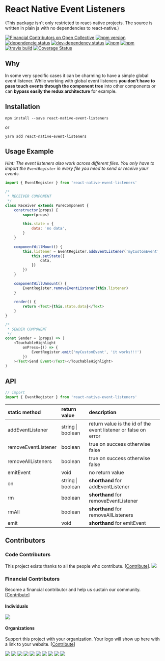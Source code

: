 # React Native Event Listeners

(This package isn't only restricted to react-native projects. The source is written in plain js with no dependencies to react-native.)

[![Financial Contributors on Open Collective](https://opencollective.com/react-native-event-listeners/all/badge.svg?label=financial+contributors)](https://opencollective.com/react-native-event-listeners) [![npm version](https://badge.fury.io/js/react-native-event-listeners.svg)](https://badge.fury.io/js/react-native-event-listeners)
[![dependencie status](https://david-dm.org/tobiasMeinhardt/react-native-event-listeners.svg)](https://david-dm.org/tobiasMeinhardt/react-native-event-listeners)
[![dev-dependency status](https://david-dm.org/tobiasMeinhardt/react-native-event-listeners/dev-status.svg)](https://david-dm.org/tobiasMeinhardt/react-native-event-listeners?type=dev)
[![npm](https://img.shields.io/npm/dm/react-native-event-listeners.svg)](https://www.npmjs.com/package/react-native-event-listeners)
[![npm](https://img.shields.io/npm/dt/react-native-event-listeners.svg)](https://www.npmjs.com/package/react-native-event-listeners)
[![travis build](https://travis-ci.org/meinto/react-native-event-listeners.svg?branch=master)](https://travis-ci.org/meinto/react-native-event-listeners)
[![Coverage Status](https://coveralls.io/repos/github/meinto/react-native-event-listeners/badge.svg?branch=master)](https://coveralls.io/github/meinto/react-native-event-listeners?branch=master)

## Why

In some very specific cases it can be charming to have a simple global event listener. While working with global event listeners **you don't have to pass touch events through the component tree** into other components or can **bypass easily the redux architecture** for example.

## Installation

```
npm install --save react-native-event-listeners
```

or

```
yarn add react-native-event-listeners
```

## Usage Example

*Hint: The event listeners also work across different files. You only have to import the ```EventRegister``` in every file you need to send or receive your events.*

```javascript
import { EventRegister } from 'react-native-event-listeners'

/*
 * RECEIVER COMPONENT
 */
class Receiver extends PureComponent {
    constructor(props) {
        super(props)
        
        this.state = {
            data: 'no data',
        }
    }
    
    componentWillMount() {
        this.listener = EventRegister.addEventListener('myCustomEvent', (data) => {
            this.setState({
                data,
            })
        })
    }
    
    componentWillUnmount() {
        EventRegister.removeEventListener(this.listener)
    }
    
    render() {
        return <Text>{this.state.data}</Text>
    }
}

/*
 * SENDER COMPONENT
 */
const Sender = (props) => (
    <TouchableHighlight
        onPress={() => {
            EventRegister.emit('myCustomEvent', 'it works!!!')
        })
    ><Text>Send Event</Text></TouchableHighlight>
)
```

## API

```javascript
// import
import { EventRegister } from 'react-native-event-listeners'
```

| static method       | return value      | description                                                    |
| :------------------ | :---------------- | :------------------------------------------------------------- |
| addEventListener    | string \| boolean | return value is the id of the event listener or false on error |
| removeEventListener | boolean           | true on success otherwise false                                |
| removeAllListeners  | boolean           | true on success otherwise false                                |
| emitEvent           | void              | no return value                                                |
| on                  | string \| boolean | **shorthand** for addEventListener                             |
| rm                  | boolean           | **shorthand** for removeEventListener                          |
| rmAll               | boolean           | **shorthand** for removeAllListeners                           |
| emit                | void              | **shorthand** for emitEvent                                    |


## Contributors

### Code Contributors

This project exists thanks to all the people who contribute. [[Contribute](CONTRIBUTING.md)].
<a href="https://github.com/meinto/react-native-event-listeners/graphs/contributors"><img src="https://opencollective.com/react-native-event-listeners/contributors.svg?width=890&button=false" /></a>

### Financial Contributors

Become a financial contributor and help us sustain our community. [[Contribute](https://opencollective.com/react-native-event-listeners/contribute)]

#### Individuals

<a href="https://opencollective.com/react-native-event-listeners"><img src="https://opencollective.com/react-native-event-listeners/individuals.svg?width=890"></a>

#### Organizations

Support this project with your organization. Your logo will show up here with a link to your website. [[Contribute](https://opencollective.com/react-native-event-listeners/contribute)]

<a href="https://opencollective.com/react-native-event-listeners/organization/0/website"><img src="https://opencollective.com/react-native-event-listeners/organization/0/avatar.svg"></a>
<a href="https://opencollective.com/react-native-event-listeners/organization/1/website"><img src="https://opencollective.com/react-native-event-listeners/organization/1/avatar.svg"></a>
<a href="https://opencollective.com/react-native-event-listeners/organization/2/website"><img src="https://opencollective.com/react-native-event-listeners/organization/2/avatar.svg"></a>
<a href="https://opencollective.com/react-native-event-listeners/organization/3/website"><img src="https://opencollective.com/react-native-event-listeners/organization/3/avatar.svg"></a>
<a href="https://opencollective.com/react-native-event-listeners/organization/4/website"><img src="https://opencollective.com/react-native-event-listeners/organization/4/avatar.svg"></a>
<a href="https://opencollective.com/react-native-event-listeners/organization/5/website"><img src="https://opencollective.com/react-native-event-listeners/organization/5/avatar.svg"></a>
<a href="https://opencollective.com/react-native-event-listeners/organization/6/website"><img src="https://opencollective.com/react-native-event-listeners/organization/6/avatar.svg"></a>
<a href="https://opencollective.com/react-native-event-listeners/organization/7/website"><img src="https://opencollective.com/react-native-event-listeners/organization/7/avatar.svg"></a>
<a href="https://opencollective.com/react-native-event-listeners/organization/8/website"><img src="https://opencollective.com/react-native-event-listeners/organization/8/avatar.svg"></a>
<a href="https://opencollective.com/react-native-event-listeners/organization/9/website"><img src="https://opencollective.com/react-native-event-listeners/organization/9/avatar.svg"></a>

